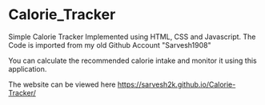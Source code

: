 # Calorie_Tracker

Simple Calorie Tracker Implemented using HTML, CSS and Javascript. The Code is imported from my old Github Account "Sarvesh1908" 

You can calculate the recommended calorie intake and monitor it using this application.

The website can be viewed here https://sarvesh2k.github.io/Calorie-Tracker/
